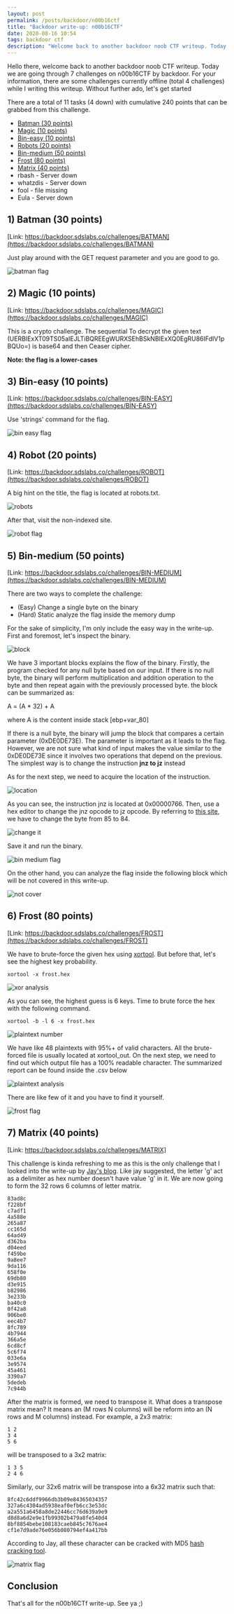 ```yaml
---
layout: post
permalink: /posts/backdoor/n00b16ctf
title: "Backdoor write-up: n00b16CTF"
date: 2020-08-16 10:54
tags: backdoor ctf
description: "Welcome back to another backdoor noob CTF writeup. Today we are going through 7 challenges on n00b16CTF by backdoor"
---
```


Hello there, welcome back to another backdoor noob CTF writeup. Today we are going through 7 challenges on n00b16CTF by backdoor. For your information, there are some challenges currently offline (total 4 challenges) while I writing this writeup. Without further ado, let's get started

There are a total of 11 tasks (4 down) with cumulative 240 points that can be grabbed from this challenge.

- [Batman (30 points)](#1)
- [Magic (10 points)](#2)
- [Bin-easy (10 points)](#3)
- [Robots (20 points)]($4)
- [Bin-medium (50 points)](#5)
- [Frost (80 points)](#6)
- [Matrix (40 points)](#7)
- rbash - Server down
- whatzdis - Server down
- fool - file missing
- Eula - Server down

<span id="1"></span>

## 1) Batman (30 points)

[Link: https://backdoor.sdslabs.co/challenges/BATMAN](https://backdoor.sdslabs.co/challenges/BATMAN)

Just play around with the GET request parameter and you are good to go.

![batman flag](/assets/images/backdoor/2020-08-16-n00b16ctf/1.png)

<span id="2"></span>

## 2) Magic (10 points)

[Link: https://backdoor.sdslabs.co/challenges/MAGIC](https://backdoor.sdslabs.co/challenges/MAGIC)

This is a crypto challenge. The sequential To decrypt the given text (UERBIExXT09TS05aIEJLTiBQREEgWURXSEhBSkNBIExXQ0EgRU86IFdIV1pBQUo=) is base64 and then Ceaser cipher.

**Note: the flag is a lower-cases**

<span id="3"></span>

## 3) Bin-easy (10 points)

[Link: https://backdoor.sdslabs.co/challenges/BIN-EASY](https://backdoor.sdslabs.co/challenges/BIN-EASY)

Use 'strings' command for the flag.

![bin easy flag](/assets/images/backdoor/2020-08-16-n00b16ctf/2.png)

<span id="4"></span>

## 4) Robot (20 points)

[Link: https://backdoor.sdslabs.co/challenges/ROBOT](https://backdoor.sdslabs.co/challenges/ROBOT)

A big hint on the title, the flag is located at robots.txt.

![robots](/assets/images/backdoor/2020-08-16-n00b16ctf/3.png)

After that, visit the non-indexed site.

![robot flag](/assets/images/backdoor/2020-08-16-n00b16ctf/4.png)

<span id="5"></span>

## 5) Bin-medium (50 points)

[Link: https://backdoor.sdslabs.co/challenges/BIN-MEDIUM](https://backdoor.sdslabs.co/challenges/BIN-MEDIUM)

There are two ways to complete the challenge:

- (Easy) Change a single byte on the binary
- (Hard) Static analyze the flag inside the memory dump

For the sake of simplicity, I'm only include the easy way in the write-up. First and foremost, let's inspect the binary.

![block](/assets/images/backdoor/2020-08-16-n00b16ctf/5.png)

We have 3 important blocks explains the flow of the binary. Firstly, the program checked for any null byte based on our input. If there is no null byte, the binary will perform multiplication and addition operation to the byte and then repeat again with the previously processed byte. the block can be summarized as:

A = (A * 32) + A

where A is the content inside stack [ebp+var_80]

If there is a null byte, the binary will jump the block that compares a certain parameter (0xDE0DE73E). The parameter is important as it leads to the flag. However, we are not sure what kind of input makes the value similar to the 0xDE0DE73E since it involves two operations that depend on the previous. The simplest way is to change the instruction **jnz to jz** instead

As for the next step, we need to acquire the location of the instruction.

![location](/assets/images/backdoor/2020-08-16-n00b16ctf/6.png)

As you can see, the instruction jnz is located at 0x00000766. Then, use a hex editor to change the jnz opcode to jz opcode. By referring to [this site](http://faydoc.tripod.com/cpu/jnz.htm), we have to change the byte from 85 to 84.

![change it](/assets/images/backdoor/2020-08-16-n00b16ctf/7.png)

Save it and run the binary.

![bin medium flag](/assets/images/backdoor/2020-08-16-n00b16ctf/8.png)

On the other hand, you can analyze the flag inside the following block which will be not covered in this write-up.

![not cover](/assets/images/backdoor/2020-08-16-n00b16ctf/9.png)

<span id="6"></span>

## 6) Frost (80 points)

[Link: https://backdoor.sdslabs.co/challenges/FROST](https://backdoor.sdslabs.co/challenges/FROST)

We have to brute-force the given hex using [xortool](https://github.com/hellman/xortool). But before that, let's see the highest key probability.

```
xortool -x frost.hex
```

![xor analysis](/assets/images/backdoor/2020-08-16-n00b16ctf/10.png)

As you can see, the highest guess is 6 keys. Time to brute force the hex with the following command.

```
xortool -b -l 6 -x frost.hex
```

![plaintext number](/assets/images/backdoor/2020-08-16-n00b16ctf/11.png)

We have like 48 plaintexts with 95%+ of valid characters. All the brute-forced file is usually located at xortool_out. On the next step, we need to find out which output file has a 100% readable character. The summarized report can be found inside the .csv below

![plaintext analysis](/assets/images/backdoor/2020-08-16-n00b16ctf/12.png)

There are like few of it and you have to find it yourself.

![frost flag](/assets/images/backdoor/2020-08-16-n00b16ctf/13.png)

<span id="7"></span>

## 7) Matrix (40 points)

[Link: https://backdoor.sdslabs.co/challenges/MATRIX]

This challenge is kinda refreshing to me as this is the only challenge that I looked into the write-up by [Jay's blog](https://jaybosamiya.blogspot.com/2016/01/writeup-for-n00b16ctf.html). Like jay suggested, the letter 'g' act as a delimiter as hex number doesn't have value 'g' in it. We are now going to form the 32 rows 6 columns of letter matrix.

```
83ad8c
f228bf
c7adf1
4a588e
265a87
cc165d
64ad49
d362ba
d04eed
f459be
9a8ee7
9da116
658f0e
69db80
d3e915
b82986
3e233b
ba40c0
0f42a8
906be0
eec4b7
8fc789
4b7944
366a5e
6cd8cf
5c6f74
033e6a
3e9574
45a461
3390a7
5dedeb
7c944b
```

After the matrix is formed, we need to transpose it. What does a transpose matrix mean? It means an (M rows N columns) will be reform into an (N rows and M columns) instead. For example, a 2x3 matrix:

```
1 2
3 4
5 6
```

will be transposed to a 3x2 matrix:

```
1 3 5
2 4 6
```

Similarly, our 32x6 matrix will be transpose into a 6x32 matrix such that:

```
8fc42c6ddf9966db3b09e84365034357
327a6c4304ad5938eaf0efb6cc3e53dc
a2a551a6458a8de22446cc76d639a9e9
d8d8a6d2e9e1fb99302b479a8fe540d4
8bf8854bebe108183caeb845c7676ae4
cf1e7d9ade76e056b080794ef4a417bb
```

According to Jay, all these character can be cracked with MD5 [hash cracking tool](https://crackstation.net/).

![matrix flag](/assets/images/backdoor/2020-08-16-n00b16ctf/14.png)

## Conclusion

That's all for the n00b16CTf write-up. See ya ;)
